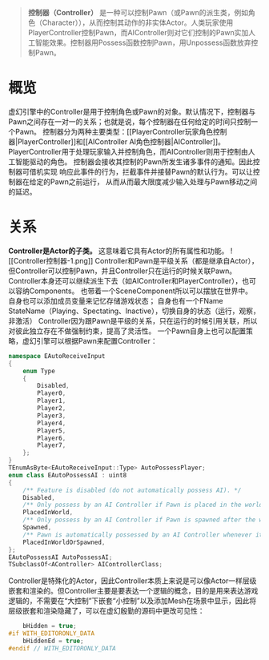 >**控制器（Controller）** 是一种可以控制Pawn（或Pawn的派生类，例如角色（Character）），从而控制其动作的非实体Actor。人类玩家使用PlayerController控制Pawn，而AIController则对它们控制的Pawn实加人工智能效果。控制器用Possess函数控制Pawn，用Unpossess函数放弃控制Pawn。

# 概览
虚幻引擎中的Controller是用于控制角色或Pawn的对象。默认情况下，控制器与Pawn之间存在一对一的关系；也就是说，每个控制器在任何给定的时间只控制一个Pawn。
控制器分为两种主要类型：[[PlayerController玩家角色控制器|PlayerController]]和[[AIController AI角色控制器|AIController]]。PlayerController用于处理玩家输入并控制角色，而AIController则用于控制由人工智能驱动的角色。
控制器会接收其控制的Pawn所发生诸多事件的通知。因此控制器可借机实现 响应此事件的行为，拦截事件并接替Pawn的默认行为。可以让控制器在给定的Pawn之前运行， 从而从而最大限度减少输入处理与Pawn移动之间的延迟。

# 关系
**Controller是Actor的子类。** 这意味着它具有Actor的所有属性和功能。
![[Controller控制器-1.png]]
Controller和Pawn是平级关系（都是继承自Actor），但Controller可以控制Pawn，并且Controller只在运行的时候关联Pawn。
Controller本身还可以继续派生下去（如AIController和PlayerController），也可以容纳Components。
也带着一个SceneComponent所以可以摆放在世界中。
自身也可以添加成员变量来记忆存储游戏状态；
自身也有一个FName StateName（Playing、Spectating、Inactive），切换自身的状态（运行，观察，非激活）
Controller因为跟Pawn是平级的关系，只在运行的时候引用关联，所以对彼此独立存在不做强制约束，提高了灵活性。
一个Pawn自身上也可以配置策略，虚幻引擎可以根据Pawn来配置Controller：
```cpp
namespace EAutoReceiveInput
{
    enum Type
    {
        Disabled,
        Player0,
        Player1,
        Player2,
        Player3,
        Player4,
        Player5,
        Player6,
        Player7,
    };
}
TEnumAsByte<EAutoReceiveInput::Type> AutoPossessPlayer;
enum class EAutoPossessAI : uint8
{
    /** Feature is disabled (do not automatically possess AI). */
    Disabled,
    /** Only possess by an AI Controller if Pawn is placed in the world. */
    PlacedInWorld,
    /** Only possess by an AI Controller if Pawn is spawned after the world has loaded. */
    Spawned,
    /** Pawn is automatically possessed by an AI Controller whenever it is created. */
    PlacedInWorldOrSpawned,
};
EAutoPossessAI AutoPossessAI;
TSubclassOf<AController> AIControllerClass;
```
Controller是特殊化的Actor，因此Controller本质上来说是可以像Actor一样层级嵌套和渲染的。但Controller主要是要表达一个逻辑的概念，目的是用来表达游戏逻辑的，不需要在“大控制”下嵌套“小控制”以及添加Mesh在场景中显示，因此将层级嵌套和渲染隐藏了，可以在虚幻殷勤的源码中更改可见性：
```cpp
    bHidden = true;
#if WITH_EDITORONLY_DATA
    bHiddenEd = true;
#endif // WITH_EDITORONLY_DATA
```